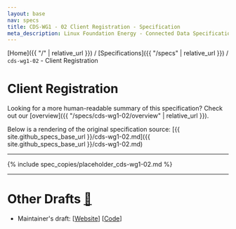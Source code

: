 ```yaml
---
layout: base
nav: specs
title: CDS-WG1 - 02 Client Registration - Specification
meta_description: Linux Foundation Energy - Connected Data Specifications (CDS) - Registration Working Group (WG1) - Specifications - cds-wg1-02 - Client Registration
---
```

[Home]({{ "/" | relative_url }}) / [Specifications]({{ "/specs" | relative_url }}) / `cds-wg1-02` - Client Registration

# Client Registration

Looking for a more human-readable summary of this specification? Check out our [overview]({{ "/specs/cds-wg1-02/overview" | relative_url }}).

Below is a rendering of the original specification source: [{{ site.github_specs_base_url }}/cds-wg1-02.md]({{ site.github_specs_base_url }}/cds-wg1-02.md)

---

{% include spec_copies/placeholder_cds-wg1-02.md %}

---

# Other Drafts <a id="other-drafts" href="#other-drafts" class="permalink">🔗</a>

* Maintainer's draft: [[Website](https://daniel-utilityapi.github.io/CDS-Registration/specs/cds-wg1-02)] [[Code](https://github.com/daniel-utilityapi/CDS-Registration/blob/main/specifications/cds-wg1-02.md)]
